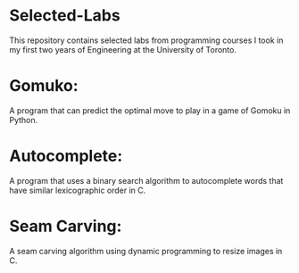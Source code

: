# Selected-Labs

This repository contains selected labs from programming courses I took in my first two years of Engineering at the University of Toronto.

# Gomuko: 
A program that can predict the optimal move to play in a game of Gomoku in Python.

# Autocomplete: 
A program that uses a binary search algorithm to autocomplete words that have similar lexicographic order in C.

# Seam Carving: 
A seam carving algorithm using dynamic programming to resize images in C. 
